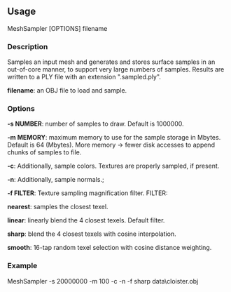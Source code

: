 ## Usage

MeshSampler [OPTIONS] filename

### Description 

Samples an input mesh and generates and stores surface samples in an out-of-core manner, to support very large numbers of samples. Results are written to a PLY file with an extension ".sampled.ply". 
	
**filename**: an OBJ file to load and sample.

### Options

**-s NUMBER**: number of samples to draw. Default is 1000000.

**-m MEMORY**: maximum memory to use for the sample storage in Mbytes. Default is 64 (Mbytes). More memory -> fewer disk accesses to append chunks of samples to file.

**-c**:        Additionally, sample colors. Textures are properly sampled, if present.

**-n**:        Additionally, sample normals.;

**-f FILTER**: Texture sampling magnification filter. FILTER:

**nearest**: samples the closest texel.
           
**linear**: linearly blend the 4 closest texels. Default filter.
	   
**sharp**: blend the 4 closest texels with cosine interpolation. 
          
**smooth**: 16-tap random texel selection with cosine distance weighting.
	
 ### Example
 
 MeshSampler -s 20000000 -m 100 -c -n -f sharp data\\cloister.obj
 

